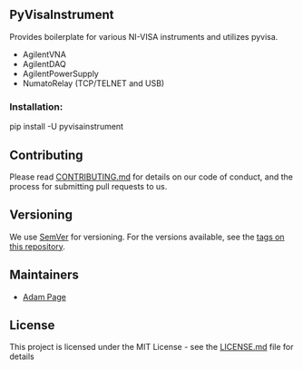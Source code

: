 ## PyVisaInstrument

Provides boilerplate for various NI-VISA instruments and utilizes pyvisa.

* AgilentVNA
* AgilentDAQ
* AgilentPowerSupply
* NumatoRelay (TCP/TELNET and USB)

### Installation:
pip install -U pyvisainstrument

## Contributing

Please read [CONTRIBUTING.md](CONTRIBUTING.md) for details on our code of conduct, and the process for submitting pull requests to us.

## Versioning

We use [SemVer](http://semver.org/) for versioning. For the versions available, see the [tags on this repository](https://bitbucket.org/samteccmd/pyvisainstruments/commits/).

## Maintainers

- [Adam Page](adam.page@samtec.com)

## License

This project is licensed under the MIT License - see the [LICENSE.md](LICENSE.md) file for details
